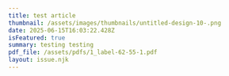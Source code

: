 ```yaml
---
title: test article
thumbnail: /assets/images/thumbnails/untitled-design-10-.png
date: 2025-06-15T16:03:22.428Z
isFeatured: true
summary: testing testing
pdf_file: /assets/pdfs/1_label-62-55-1.pdf
layout: issue.njk
---
```

